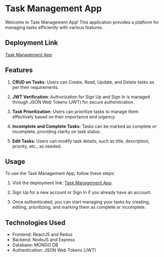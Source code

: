 # Task Management App

Welcome to Task Management App! This application provides a platform for managing tasks efficiently with various features.

## Deployment Link

[Task Management App](https://task-managment-wtpt.vercel.app/)

## Features

1. **CRUD on Tasks**: Users can Create, Read, Update, and Delete tasks as per their requirements.

2. **JWT Verification**: Authorization for Sign Up and Sign In is managed through JSON Web Tokens (JWT) for secure authentication.

3. **Task Prioritization**: Users can prioritize tasks to manage them effectively based on their importance and urgency.

4. **Incomplete and Complete Tasks**: Tasks can be marked as complete or incomplete, providing clarity on task status.

5. **Edit Tasks**: Users can modify task details, such as title, description, priority, etc., as needed.

## Usage

To use the Task Management App, follow these steps:

1. Visit the deployment link: [Task Management App](https://task-managment-wtpt.vercel.app/).

2. Sign Up for a new account or Sign In if you already have an account.

3. Once authenticated, you can start managing your tasks by creating, editing, prioritizing, and marking them as complete or incomplete.

## Technologies Used

- Frontend: ReactJS and Redux
- Backend: NodeJS and Express
- Database: MONGO DB
- Authentication: JSON Web Tokens (JWT)



